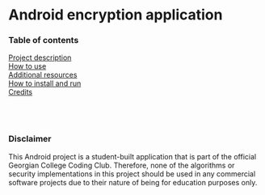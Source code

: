 # Android encryption application

### Table of contents
[Project description](#description)<br/>
[How to use](#using)<br/>
[Additional resources](#resources)<br/>
[How to install and run](#install_run)<br/>
[Credits](#credits)<br/>
<br/>
<br/>
<br/>

### Disclaimer
This Android project is a student-built application that is part of the official Georgian College Coding Club. Therefore, none of the algorithms or security implementations in this project should be used in any commercial software projects due to their nature of being for education purposes only. 

